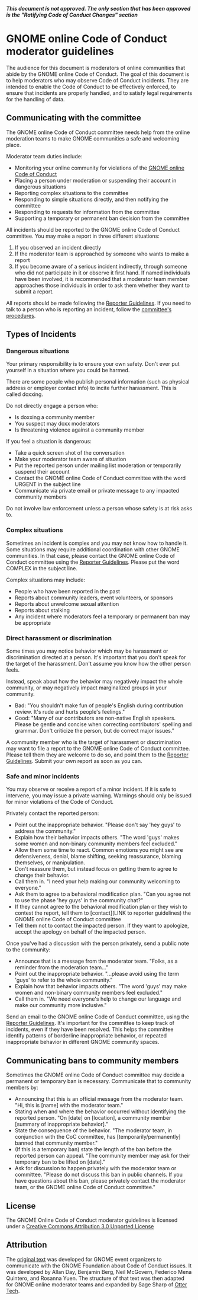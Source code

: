***This document is not approved. The only section that has been approved is the "Ratifying Code of Conduct Changes" section***

# GNOME online Code of Conduct moderator guidelines

The audience for this document is moderators of online communities that abide by the GNOME online Code of Conduct. The goal of this document is to help moderators who may observe Code of Conduct incidents. They are intended to enable the Code of Conduct to be effectively enforced, to ensure that incidents are properly handled, and to satisfy legal requirements for the handling of data.

## Communicating with the committee

The GNOME online Code of Conduct committee needs help from the online moderation teams to make GNOME communities a safe and welcoming place.

Moderator team duties include:

 * Monitoring your online community for violations of the [GNOME online Code of Conduct](LINK)
 * Placing a person under moderation or suspending their account in dangerous situations
 * Reporting complex situations to the committee
 * Responding to simple situations directly, and then notifying the committee
 * Responding to requests for information from the committee
 * Supporting a temporary or permanent ban decision from the committee

All incidents should be reported to the GNOME online Code of Conduct committee. You may make a report in three different situations:

 1. If you observed an incident directly
 2. If the moderator team is approached by someone who wants to make a report
 3. If you become aware of a serious incident indirectly, through someone who did not participate in it or observe it first hand. If named individuals have been involved, it is recommended that a moderator team member approaches those individuals in order to ask them whether they want to submit a report.

All reports should be made following the [Reporter Guidelines](LINK). If you need to talk to a person who is reporting an incident, follow the [committee's procedures](LINK#talking-to-reporters).

## Types of Incidents

### Dangerous situations

Your primary responsibility is to ensure your own safety. Don't ever put yourself in a situation where you could be harmed.

There are some people who publish personal information (such as physical address or employer contact info) to incite further harassment. This is called doxxing.

Do not directly engage a person who:

 * Is doxxing a community member
 * You suspect may doxx moderators
 * Is threatening violence against a community member

If you feel a situation is dangerous:

 * Take a quick screen shot of the conversation
 * Make your moderator team aware of situation
 * Put the reported person under mailing list moderation or temporarily suspend their account
 * Contact the GNOME online Code of Conduct committee with the word URGENT in the subject line
 * Communicate via private email or private message to any impacted community members

Do not involve law enforcement unless a person whose safety is at risk asks to.

### Complex situations

Sometimes an incident is complex and you may not know how to handle it. Some situations may require additional coordination with other GNOME communities. In that case, please contact the GNOME online Code of Conduct committee using the [Reporter Guidelines](LINK). Please put the word COMPLEX in the subject line.

Complex situations may include:

 * People who have been reported in the past
 * Reports about community leaders, event volunteers, or sponsors
 * Reports about unwelcome sexual attention
 * Reports about stalking
 * Any incident where moderators feel a temporary or permanent ban may be appropriate

### Direct harassment or discrimination

Some times you may notice behavior which may be harassment or discrimination directed at a person. It's important that you don't speak for the target of the harassment. Don't assume you know how the other person feels.

Instead, speak about how the behavior may negatively impact the whole community, or may negatively impact marginalized groups in your community.

 * Bad: "You shouldn't make fun of people's English during contribution review. It's rude and hurts people's feelings."
 * Good: "Many of our contributors are non-native English speakers. Please be gentle and concise when correcting contributors' spelling and grammar. Don't criticize the person, but do correct major issues."

A community member who is the target of harassment or discrimination may want to file a report to the GNOME online Code of Conduct committee. Please tell them they are welcome to do so, and point them to the [Reporter Guidelines](LINK). Submit your own report as soon as you can.

### Safe and minor incidents

You may observe or receive a report of a minor incident. If it is safe to intervene, you may issue a private warning. Warnings should only be issued for minor violations of the Code of Conduct.

Privately contact the reported person:

 * Point out the inappropriate behavior. "Please don't say 'hey guys' to address the community."
 * Explain how their behavior impacts others. "The word 'guys' makes some women and non-binary community members feel excluded."
 * Allow them some time to react. Common emotions you might see are defensiveness, denial, blame shifting, seeking reassurance, blaming themselves, or manipulation.
 * Don't reassure them, but instead focus on getting them to agree to change their behavior.
 * Call them in. "I need your help making our community welcoming to everyone."
 * Ask them to agree to a behavioral modification plan. "Can you agree not to use the phase 'hey guys' in the community chat?"
 * If they cannot agree to the behavioral modification plan or they wish to contest the report, tell them to [contact](LINK to reporter guidelines) the GNOME online Code of Conduct committee
 * Tell them not to contact the impacted person. If they want to apologize, accept the apology on behalf of the impacted person.

Once you've had a discussion with the person privately, send a public note to the community:

 * Announce that is a message from the moderator team. "Folks, as a reminder from the moderation team..."
 * Point out the inappropriate behavior. "...please avoid using the term 'guys' to refer to the whole community."
 * Explain how that behavior impacts others. "The word 'guys' may make women and non-binary community members feel excluded."
 * Call them in. "We need everyone's help to change our language and make our community more inclusive."

Send an email to the GNOME online Code of Conduct committee, using the [Reporter Guidelines](LINK). It's important for the committee to keep track of incidents, even if they have been resolved. This helps the committee identify patterns of borderline inappropriate behavior, or repeated inappropriate behavior in different GNOME community spaces.

## Communicating bans to community members

Sometimes the GNOME online Code of Conduct committee may decide a permanent or temporary ban is necessary. Communicate that to community members by:

 * Announcing that this is an official message from the moderator team. "Hi, this is [name] with the moderator team."
 * Stating when and where the behavior occurred without identifying the reported person. "On [date] on [location], a community member [summary of inappropriate behavior]."
 * State the consequence of the behavior. "The moderator team, in conjunction with the CoC committee, has [temporarily/permanently] banned that community member."
 * (If this is a temporary ban) state the length of the ban before the reported person can appeal. "The community member may ask for their temporary ban to be lifted on [date]."
 * Ask for discussion to happen privately with the moderator team or committee. "Please do not discuss this ban in public channels. If you have questions about this ban, please privately contact the moderator team, or the GNOME online Code of Conduct committee."

## License

The GNOME Online Code of Conduct moderator guidelines is licensed under a [Creative Commons Attribution 3.0 Unported License](http://creativecommons.org/licenses/by/3.0/)

## Attribution

The [original text](https://wiki.gnome.org/CodeOfConductCommittee/Private/IncidentResponseGuidelines) was developed for GNOME event organizers to communicate with the GNOME Foundation about Code of Conduct issues. It was developed by Allan Day, Benjamin Berg, Neil McGovern, Federico Mena Quintero, and Rosanna Yuen. The structure of that text was then adapted for GNOME online moderator teams and expanded by Sage Sharp of [Otter Tech](https://otter.technology/code-of-conduct-training).
